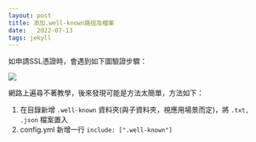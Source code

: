 ```yaml
---
layout: post
title: 添加.well-known路徑及檔案
date:   2022-07-13
tags: jekyll
---
```


如申請SSL憑證時，會遇到如下圖驗證步驟：


![](https://i.imgur.com/GxtduJH.png)


網路上遍尋不著教學，後來發現可能是方法太簡單，方法如下：
1. 在目錄新增 `.well-known` 資料夾(與子資料夾，視應用場景而定)，將 `.txt, .json` 檔案置入
2. config.yml 新增一行 `include: [".well-known"]`